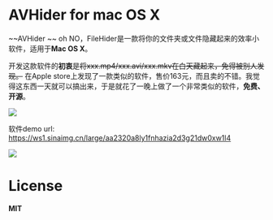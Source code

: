 # AVHider for mac OS X
~~AVHider ~~ oh NO，FileHider是一款将你的文件夹或文件隐藏起来的效率小软件，适用于**Mac OS X**。

开发这款软件的**初衷**是~~将xxx.mp4/xxx.avi/xxx.mkv在白天藏起来，免得被别人发现。~~ 在Apple store上发现了一款类似的软件，售价163元，而且卖的不错。我觉得这东西一天就可以搞出来，于是就花了一晚上做了一个非常类似的软件，**免费、开源**。

![](https://ws1.sinaimg.cn/large/aa2320a8ly1fnhba8qhjfj20tz13pq71)

软件demo url: https://ws1.sinaimg.cn/large/aa2320a8ly1fnhazia2d3g21dw0xw1l4

![](https://ws1.sinaimg.cn/large/aa2320a8ly1fnhazia2d3g21dw0xw1l4)

# License

**MIT**